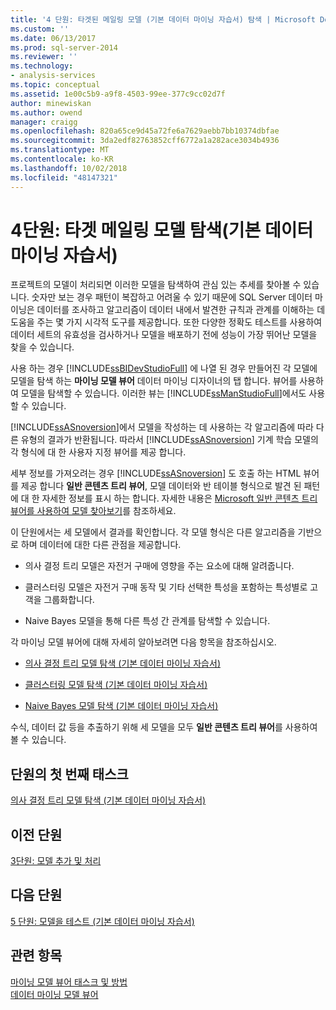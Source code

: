 ```yaml
---
title: '4 단원: 타겟된 메일링 모델 (기본 데이터 마이닝 자습서) 탐색 | Microsoft Docs'
ms.custom: ''
ms.date: 06/13/2017
ms.prod: sql-server-2014
ms.reviewer: ''
ms.technology:
- analysis-services
ms.topic: conceptual
ms.assetid: 1e00c5b9-a9f8-4503-99ee-377c9cc02d7f
author: minewiskan
ms.author: owend
manager: craigg
ms.openlocfilehash: 820a65ce9d45a72fe6a7629aebb7bb10374dbfae
ms.sourcegitcommit: 3da2edf82763852cff6772a1a282ace3034b4936
ms.translationtype: MT
ms.contentlocale: ko-KR
ms.lasthandoff: 10/02/2018
ms.locfileid: "48147321"
---
```

# <a name="lesson-4-exploring-the-targeted-mailing-models-basic-data-mining-tutorial"></a>4단원: 타겟 메일링 모델 탐색(기본 데이터 마이닝 자습서)
  프로젝트의 모델이 처리되면 이러한 모델을 탐색하여 관심 있는 추세를 찾아볼 수 있습니다. 숫자만 보는 경우 패턴이 복잡하고 어려울 수 있기 때문에 SQL Server 데이터 마이닝은 데이터를 조사하고 알고리즘이 데이터 내에서 발견한 규칙과 관계를 이해하는 데 도움을 주는 몇 가지 시각적 도구를 제공합니다. 또한 다양한 정확도 테스트를 사용하여 데이터 세트의 유효성을 검사하거나 모델을 배포하기 전에 성능이 가장 뛰어난 모델을 찾을 수 있습니다.  
  
 사용 하는 경우 [!INCLUDE[ssBIDevStudioFull](../includes/ssbidevstudiofull-md.md)] 에 나열 된 경우 만들어진 각 모델에 모델을 탐색 하는 **마이닝 모델 뷰어** 데이터 마이닝 디자이너의 탭 합니다. 뷰어를 사용하여 모델을 탐색할 수 있습니다. 이러한 뷰는 [!INCLUDE[ssManStudioFull](../includes/ssmanstudiofull-md.md)]에서도 사용할 수 있습니다.  
  
 [!INCLUDE[ssASnoversion](../includes/ssasnoversion-md.md)]에서 모델을 작성하는 데 사용하는 각 알고리즘에 따라 다른 유형의 결과가 반환됩니다. 따라서 [!INCLUDE[ssASnoversion](../includes/ssasnoversion-md.md)] 기계 학습 모델의 각 형식에 대 한 사용자 지정 뷰어를 제공 합니다.  
  
 세부 정보를 가져오려는 경우 [!INCLUDE[ssASnoversion](../includes/ssasnoversion-md.md)] 도 호출 하는 HTML 뷰어를 제공 합니다 **일반 콘텐츠 트리 뷰어**, 모델 데이터와 반 테이블 형식으로 발견 된 패턴에 대 한 자세한 정보를 표시 하는 합니다. 자세한 내용은 [Microsoft 일반 콘텐츠 트리 뷰어를 사용하여 모델 찾아보기](../../2014/analysis-services/data-mining/browse-a-model-using-the-microsoft-generic-content-tree-viewer.md)를 참조하세요.  
  
 이 단원에서는 세 모델에서 결과를 확인합니다. 각 모델 형식은 다른 알고리즘을 기반으로 하며 데이터에 대한 다른 관점을 제공합니다.  
  
-   의사 결정 트리 모델은 자전거 구매에 영향을 주는 요소에 대해 알려줍니다.  
  
-   클러스터링 모델은 자전거 구매 동작 및 기타 선택한 특성을 포함하는 특성별로 고객을 그룹화합니다.  
  
-   Naive Bayes 모델을 통해 다른 특성 간 관계를 탐색할 수 있습니다.  
  
 각 마이닝 모델 뷰어에 대해 자세히 알아보려면 다음 항목을 참조하십시오.  
  
-   [의사 결정 트리 모델 탐색 &#40;기본 데이터 마이닝 자습서&#41;](../../2014/tutorials/exploring-the-decision-tree-model-basic-data-mining-tutorial.md)  
  
-   [클러스터링 모델 탐색 &#40;기본 데이터 마이닝 자습서&#41;](../../2014/tutorials/exploring-the-clustering-model-basic-data-mining-tutorial.md)  
  
-   [Naive Bayes 모델 탐색 &#40;기본 데이터 마이닝 자습서&#41;](../../2014/tutorials/exploring-the-naive-bayes-model-basic-data-mining-tutorial.md)  
  
 수식, 데이터 값 등을 추출하기 위해 세 모델을 모두 **일반 콘텐츠 트리 뷰어**를 사용하여 볼 수 있습니다.  
  
## <a name="first-task-in-lesson"></a>단원의 첫 번째 태스크  
 [의사 결정 트리 모델 탐색 &#40;기본 데이터 마이닝 자습서&#41;](../../2014/tutorials/exploring-the-decision-tree-model-basic-data-mining-tutorial.md)  
  
## <a name="previous-lesson"></a>이전 단원  
 [3단원: 모델 추가 및 처리](../../2014/tutorials/lesson-3-adding-and-processing-models.md)  
  
## <a name="next-lesson"></a>다음 단원  
 [5 단원: 모델을 테스트 &#40;기본 데이터 마이닝 자습서&#41;](../../2014/tutorials/lesson-5-testing-models-basic-data-mining-tutorial.md)  
  
## <a name="see-also"></a>관련 항목  
 [마이닝 모델 뷰어 태스크 및 방법](../../2014/analysis-services/data-mining/mining-model-viewer-tasks-and-how-tos.md)   
 [데이터 마이닝 모델 뷰어](../../2014/analysis-services/data-mining/data-mining-model-viewers.md)  
  
  
